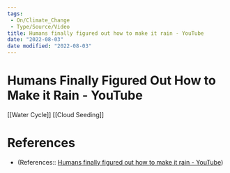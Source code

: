 ```yaml
---
tags:
 - On/Climate_Change
 - Type/Source/Video
title: Humans finally figured out how to make it rain - YouTube
date: "2022-08-03"
date modified: "2022-08-03"
---
```


# Humans Finally Figured Out How to Make it Rain - YouTube
[[Water Cycle]]
[[Cloud Seeding]]

# References
- (References:: [Humans finally figured out how to make it rain - YouTube](https://www.youtube.com/watch?v=n3sEl4bB3qU))
